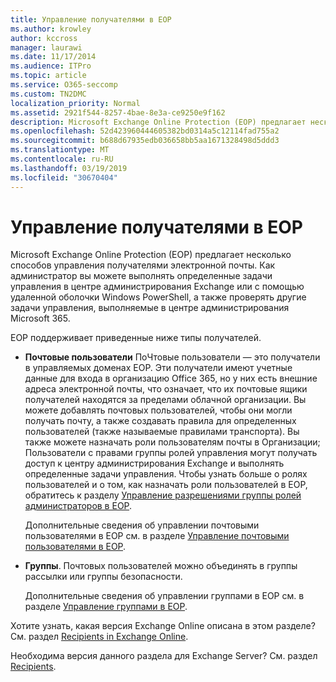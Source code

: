 ```yaml
---
title: Управление получателями в EOP
ms.author: krowley
author: kccross
manager: laurawi
ms.date: 11/17/2014
ms.audience: ITPro
ms.topic: article
ms.service: O365-seccomp
ms.custom: TN2DMC
localization_priority: Normal
ms.assetid: 2921f544-8257-4bae-8e3a-ce9250e9f162
description: Microsoft Exchange Online Protection (EOP) предлагает несколько способов управления получателями электронной почты. Как администратор вы можете выполнять определенные задачи управления в центре администрирования Exchange или с помощью удаленной оболочки Windows PowerShell, а также проверять другие задачи управления, выполняемые в центре администрирования Microsoft 365.
ms.openlocfilehash: 52d423960444605382bd0314a5c12114fad755a2
ms.sourcegitcommit: b688d67935edb036658bb5aa1671328498d5ddd3
ms.translationtype: MT
ms.contentlocale: ru-RU
ms.lasthandoff: 03/19/2019
ms.locfileid: "30670404"
---
```

# <a name="manage-recipients-in-eop"></a>Управление получателями в EOP

Microsoft Exchange Online Protection (EOP) предлагает несколько способов управления получателями электронной почты. Как администратор вы можете выполнять определенные задачи управления в центре администрирования Exchange или с помощью удаленной оболочки Windows PowerShell, а также проверять другие задачи управления, выполняемые в центре администрирования Microsoft 365.
  
EOP поддерживает приведенные ниже типы получателей.
  
- **Почтовые пользователи** ПоЧтовые пользователи — это получатели в управляемых доменах EOP. Эти получатели имеют учетные данные для входа в организацию Office 365, но у них есть внешние адреса электронной почты, что означает, что их почтовые ящики получателей находятся за пределами облачной организации. Вы можете добавлять почтовых пользователей, чтобы они могли получать почту, а также создавать правила для определенных пользователей (также называемые правилами транспорта). Вы также можете назначать роли пользователям почты в Организации; Пользователи с правами группы ролей управления могут получать доступ к центру администрирования Exchange и выполнять определенные задачи управления. Чтобы узнать больше о ролях пользователей и о том, как назначать роли пользователей в EOP, обратитесь к разделу [Управление разрешениями группы ролей администраторов в EOP](manage-admin-role-group-permissions-in-eop.md).
    
    Дополнительные сведения об управлении почтовыми пользователями в EOP см. в разделе [Управление почтовыми пользователями в EOP](manage-mail-users-in-eop.md).
    
- **Группы**. Почтовых пользователей можно объединять в группы рассылки или группы безопасности. 
    
    Дополнительные сведения об управлении группами в EOP см. в разделе [Управление группами в EOP](manage-groups-in-eop.md).
    
Хотите узнать, какая версия Exchange Online описана в этом разделе? См. раздел [Recipients in Exchange Online](http://technet.microsoft.com/library/50d16941-5cd7-435d-8715-e2b69f8410ab.aspx).
  
Необходима версия данного раздела для Exchange Server? См. раздел [Recipients](http://technet.microsoft.com/library/40300ed4-85a5-463d-bb3a-cf787bd44e9d.aspx).
  

